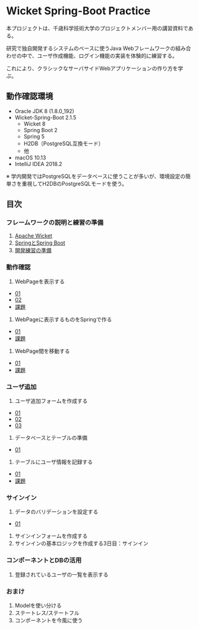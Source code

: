 # Wicket Spring-Boot Practice

本プロジェクトは、千歳科学技術大学のプロジェクトメンバー用の講習資料である。

研究で独自開発するシステムのベースに使うJava Webフレームワークの組み合わせの中で、ユーザ作成機能、ログイン機能の実装を体験的に練習する。

これにより、クラシックなサーバサイドWebアプリケーションの作り方を学ぶ。

## 動作確認環境

- Oracle JDK 8 (1.8.0_192)
- Wicket-Spring-Boot 2.1.5
    - Wicket 8
    - Spring Boot 2
    - Spring 5
    - H2DB（PostgreSQL互換モード）
    - 他
- macOS 10.13
- IntelliJ IDEA 2018.2

※ 学内開発ではPostgreSQLをデータベースに使うことが多いが、環境設定の簡単さを重視してH2DBのPostgreSQLモードを使う。

## 目次

### フレームワークの説明と練習の準備

1. [Apache Wicket](doc/A01/01.md)
1. [SpringとSpring Boot](doc/A02/01.md)
1. [開発練習の準備](doc/A03/01.md)

### 動作確認

1. WebPageを表示する
  - [01](doc/B01/01.md)
  - [02](doc/B01/02.md)
  - [課題](doc/B01/03.md)
1. WebPageに表示するものをSpringで作る
  - [01](doc/B02/01.md)
  - [課題](doc/B02/02.md)
1. WebPage間を移動する
  - [01](doc/B03/01.md)
  - [課題](doc/B03/02.md)

### ユーザ追加

1. ユーザ追加フォームを作成する
  - [01](doc/C01/01.md)
  - [02](doc/C01/02.md)
  - [03](doc/C01/03.md)
1. データベースとテーブルの準備
  - [01](doc/C02/01.md)
1. テーブルにユーザ情報を記録する
  - [01](doc/C03/01.md)
  - [課題](doc/C03/02.md)

### サインイン

1. データのバリデーションを設定する
  - [01](doc/D1/01.md)
1. サインインフォームを作成する
1. サインインの基本ロジックを作成する3日目：サインイン

### コンポーネントとDBの活用

1. 登録されているユーザの一覧を表示する

### おまけ

1. Modelを使い分ける
1. ステートレス/ステートフル
1. コンポーネントを今風に使う